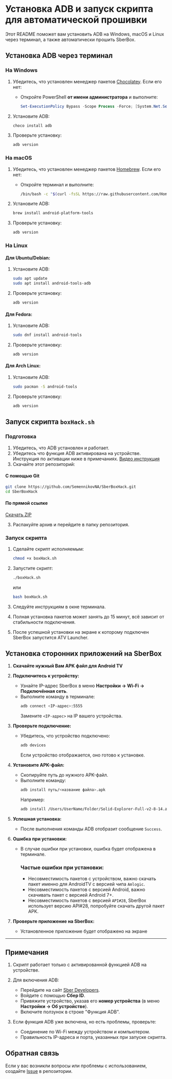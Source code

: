 # Установка ADB и запуск скрипта для автоматической прошивки

Этот README поможет вам установить ADB на Windows, macOS и Linux через терминал, а также автоматически прошить SberBox.

## Установка ADB через терминал

### На Windows

1. Убедитесь, что установлен менеджер пакетов [Chocolatey](https://chocolatey.org/). Если его нет:
   - Откройте PowerShell **от имени администратора** и выполните:
     ```powershell
     Set-ExecutionPolicy Bypass -Scope Process -Force; [System.Net.ServicePointManager]::SecurityProtocol = [System.Net.ServicePointManager]::SecurityProtocol -bor 3072; iex ((New-Object System.Net.WebClient).DownloadString('https://community.chocolatey.org/install.ps1'))
     ```

2. Установите ADB:
   ```powershell
   choco install adb
   ```

3. Проверьте установку:
   ```powershell
   adb version
   ```

### На macOS

1. Убедитесь, что установлен менеджер пакетов [Homebrew](https://brew.sh/). Если его нет:
   - Откройте терминал и выполните:
     ```bash
     /bin/bash -c "$(curl -fsSL https://raw.githubusercontent.com/Homebrew/install/HEAD/install.sh)"
     ```

2. Установите ADB:
   ```bash
   brew install android-platform-tools
   ```

3. Проверьте установку:
   ```bash
   adb version
   ```

### На Linux

#### Для Ubuntu/Debian:
1. Установите ADB:
   ```bash
   sudo apt update
   sudo apt install android-tools-adb
   ```
2. Проверьте установку:
   ```bash
   adb version
   ```

#### Для Fedora:
1. Установите ADB:
   ```bash
   sudo dnf install android-tools
   ```
2. Проверьте установку:
   ```bash
   adb version
   ```

#### Для Arch Linux:
1. Установите ADB:
   ```bash
   sudo pacman -S android-tools
   ```
2. Проверьте установку:
   ```bash
   adb version
   ```

## Запуск скрипта `boxHack.sh`

### Подготовка
1. Убедитесь, что ADB установлен и работает.
2. Убедитесь что функция ADB активирована на устройстве. Инструкция по активации ниже в примечаниях. [Видео инструкция](https://youtu.be/uNUuTZ7PSfE?si=8ZR-TVk_gDIUFIz5)
3. Скачайте этот репозиторий:

#### С помощью Git
   ```bash
   git clone https://github.com/SemennikovNA/SberBoxHack.git
   cd SberBoxHack
   ```

#### По прямой ссылке
   [Скачать ZIP](https://github.com/SemennikovNA/SberBoxHack/archive/refs/heads/master.zip)

3. Распакуйте архив и перейдите в папку репозитория.

### Запуск скрипта
1. Сделайте скрипт исполняемым:
   ```bash
   chmod +x boxHack.sh
   ```

2. Запустите скрипт:
   ```bash
   ./boxHack.sh
   ```
   или
   ```bash
   bash boxHack.sh
   ```

4. Следуйте инструкциям в окне терминала.
5. Полная установка пакетов может занять до 15 минут, всё зависит от стабильности подключения.
6. После успешной установки на экране к которому подключен SberBox запустится ATV Launcher.

## **Установка сторонних приложений на SberBox**

1. **Скачайте нужный Вам APK файл для Android TV**

2. **Подключитесь к устройству:**
   - Узнайте IP-адрес SberBox в меню **Настройки → Wi-Fi → Подключённая сеть**.
   - Выполните команду в терминале:
     ```bash
     adb connect <IP-адрес>:5555
     ```
     Замените `<IP-адрес>` на IP вашего устройства.

2. **Проверьте подключение:**
   - Убедитесь, что устройство подключено:
     ```bash
     adb devices
     ```
     Если устройство отображается, оно готово к установке.

3. **Установите APK-файл:**
   - Скопируйте путь до нужного APK-файл.
   - Выполните команду:
     ```bash
     adb install путь/<название файла>.apk
     ```
     Например:
     ```bash
     adb install /Users/UserName/Folder/Solid-Explorer-Full-v2-8-14.apk
     ```

4. **Успешная установка:**
   - После выполнения команды ADB отобразит сообщение `Success`.
  
5. **Ошибка при установки:**
   - В случае ошибки при установки, ошибка будет отображена в терминале.
     ### Частые ошибки при установки:
     - Несовместимость пакетов с устройством, важно скачать пакет именно для AndroidTV с версией чипа `Amlogic`.
     - Несовместимость пакетов с версией Android, важно скачивать пакет с версией Android 7+.
     - Несовместимость пакетов с версией `API#28`, SberBox использует версию API#28, попробуйте скачать другой пакет APK.

6. **Проверьте приложение на SberBox:**
   - Установленное приложение будет отображено на экране

---


## Примечания

1. Скрипт работает только с активированной функцией ADB на устройстве.
2. Для включения ADB:
   - Перейдите на сайт [Sber Developers](https://developers.sber.ru/studio/settings/devices).
   - Войдите с помощью **Сбер ID**.
   - Привяжите устройство, указав его **номер устройства** (в меню **Настройки → Об устройстве**).
   - Включите ползунок в строке "Функция ADB".

3. Если функция ADB уже включена, но есть проблемы, проверьте:
   - Соединение по Wi-Fi между устройством и компьютером.
   - Правильность IP-адреса и порта, указанных при запуске скрипта.

## Обратная связь
Если у вас возникли вопросы или проблемы с использованием, создайте [Issue](https://github.com/SemennikovNA/SberBoxHack/issues) в репозитории.
